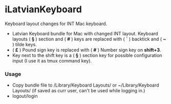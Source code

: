 # iLatvianKeyboard
Keyboard layout changes for INT Mac keyboard.


- Latvian Keyboard bundle for Mac with changed INT layout. Keyboard layouts ( **§** ) section and ( **#** ) keys are replaced with ( **`** ) backtick and  ( **~** ) tilde keys.   
- ( **£** ) Pound sign key is replaced with ( **#** ) Number sign key  on **shift+3**.
- Key next to the shift key is a ( **§** ) section key for possible configuration input (I use it as tmux command key).

### Usage

- Copy bundle file to /Library/Keyboard Layouts/ or ~/Library/Keyboard Layouts/  (if saved as curr user, can't be used while logging in.)
- logout/login
